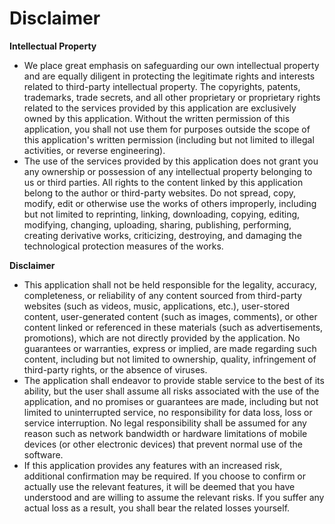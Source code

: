 # Disclaimer

**Intellectual Property**

* We place great emphasis on safeguarding our own intellectual property and are equally diligent in protecting the legitimate rights and interests related to third-party intellectual property. The copyrights, patents, trademarks, trade secrets, and all other proprietary or proprietary rights related to the services provided by this application are exclusively owned by this application. Without the written permission of this application, you shall not use them for purposes outside the scope of this application's written permission (including but not limited to illegal activities, or reverse engineering).
* The use of the services provided by this application does not grant you any ownership or possession of any intellectual property belonging to us or third parties. All rights to the content linked by this application belong to the author or third-party websites. Do not spread, copy, modify, edit or otherwise use the works of others improperly, including but not limited to reprinting, linking, downloading, copying, editing, modifying, changing, uploading, sharing, publishing, performing, creating derivative works, criticizing, destroying, and damaging the technological protection measures of the works.

**Disclaimer**

* This application shall not be held responsible for the legality, accuracy, completeness, or reliability of any content sourced from third-party websites (such as videos, music, applications, etc.), user-stored content, user-generated content (such as images, comments), or other content linked or referenced in these materials (such as advertisements, promotions), which are not directly provided by the application. No guarantees or warranties, express or implied, are made regarding such content, including but not limited to ownership, quality, infringement of third-party rights, or the absence of viruses.
* The application shall endeavor to provide stable service to the best of its ability, but the user shall assume all risks associated with the use of the application, and no promises or guarantees are made, including but not limited to uninterrupted service, no responsibility for data loss, loss or service interruption. No legal responsibility shall be assumed for any reason such as network bandwidth or hardware limitations of mobile devices (or other electronic devices) that prevent normal use of the software.
* If this application provides any features with an increased risk, additional confirmation may be required. If you choose to confirm or actually use the relevant features, it will be deemed that you have understood and are willing to assume the relevant risks. If you suffer any actual loss as a result, you shall bear the related losses yourself.

